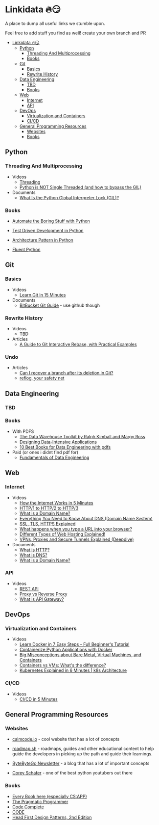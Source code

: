 # Linkidata 🔥😏

A place to dump all useful links we stumble upon. 

Feel free to add stuff you find as well! create your own branch and PR 
- [Linkidata 🔥😏](#linkidata-)
  - [Python](#python)
    - [Threading And Multiprocessing](#threading-and-multiprocessing)
    - [Books](#books)
  - [Git](#git)
    - [Basics](#basics)
    - [Rewrite History](#rewrite-history)
  - [Data Engineering](#data-engineering)
    - [TBD](#tbd)
    - [Books](#books-1)
  - [Web](#web)
    - [Internet](#internet)
    - [API](#api)
  - [DevOps](#devops)
    - [Virtualization and Containers](#virtualization-and-containers)
    - [CI/CD](#cicd)
  - [General Programming Resources](#general-programming-resources)
    - [Websites](#websites)
    - [Books](#books-2)


## Python

### Threading And Multiprocessing

- Videos
  - [Threading](https://www.youtube.com/watch?v=IEEhzQoKtQU)
  - [Python is NOT Single Threaded (and how to bypass the GIL)](https://www.youtube.com/watch?v=m2yeB94CxVQ)
- Documents
  - [What Is the Python Global Interpreter Lock (GIL)?](https://realpython.com/python-gil/)

### Books

- [Automate the Boring Stuff with Python](https://automatetheboringstuff.com/)

- [Test Driven Development in Python](https://www.obeythetestinggoat.com/)

- [Architecture Pattern in Python](https://www.cosmicpython.com/)

- [Fluent Python](https://bibis.ir/science-books/programming/python/2022/Fluent%20Python%20Clear,%20Concise,%20and%20Effective%20Programming,%202nd%20Edition%20by%20Luciano%20Ramalho_bibis.ir.pdf)
## Git


### Basics
- Videos
  - [ Learn Git In 15 Minutes ](https://www.youtube.com/watch?v=USjZcfj8yxE)
- Documents
  - [BitBucket Git Guide](https://www.atlassian.com/git/tutorials/what-is-version-control) - use github though
### Rewrite History

- Videos
  - TBD
 - Articles
   - [A Guide to Git Interactive Rebase, with Practical Examples](https://www.sitepoint.com/git-interactive-rebase-guide/)
  
### Undo

- Articles
  - [Can I recover a branch after its deletion in Git?](https://stackoverflow.com/questions/3640764/can-i-recover-a-branch-after-its-deletion-in-git)
  - [reflog, your safety net](https://gitready.com/intermediate/2009/02/09/reflog-your-safety-net.html)

## Data Engineering
### TBD
### Books
- With PDFS
  - [The Data Warehouse Toolkit by Ralph Kimball and Margy Ross](https://aatinegar.com/wp-content/uploads/2016/05/Kimball_The-Data-Warehouse-Toolkit-3rd-Edition.pdf)
  - [Designing Data-Intensive Applications](https://public.nikhil.io/Designing%20Data%20Intensive%20Applications.pdf)
  - [10 Best Books for Data Engineering with pdfs](https://medium.com/@letthedataconfess/10-best-books-for-data-engineering-with-pdfs-115e071a1d90)
- Paid (or ones i didnt find pdf for)
  - [Fundamentals of Data Engineering](https://www.oreilly.com/library/view/fundamentals-of-data/9781098108298/)

## Web

### Internet
- Videos
  - [How the Internet Works in 5 Minutes](https://www.youtube.com/watch?v=7_LPdttKXPc)
  - [HTTP/1 to HTTP/2 to HTTP/3](https://www.youtube.com/watch?v=a-sBfyiXysI)
  - [What is a Domain Name?](https://www.youtube.com/watch?v=Y4cRx19nhJk)
  - [Everything You Need to Know About DNS (Domain Name System)](https://www.youtube.com/watch?v=27r4Bzuj5NQ)
  - [SSL, TLS, HTTPS Explained](https://www.youtube.com/watch?v=j9QmMEWmcfo)
  - [What happens when you type a URL into your browser? ](https://www.youtube.com/watch?v=AlkDbnbv7dk)
  - [Different Types of Web Hosting Explained!](https://www.youtube.com/watch?v=AXVZYzw8geg)
  - [VPNs, Proxies and Secure Tunnels Explained (Deepdive)](https://www.youtube.com/watch?v=32KKwgF67Ho)
- Documents
  - [What is HTTP?](https://www.cloudflare.com/en-gb/learning/ddos/glossary/hypertext-transfer-protocol-http/)
  - [What is DNS?](https://www.cloudflare.com/en-gb/learning/dns/what-is-dns/)
  - [What is a Domain Name?](https://www.cloudflare.com/en-gb/learning/dns/glossary/what-is-a-domain-name/)

### API
- Videos
  - [REST API](https://www.youtube.com/watch?v=-mN3VyJuCjM)
  - [Proxy vs Reverse Proxy](https://www.youtube.com/watch?v=4NB0NDtOwIQ)
  - [What is API Gateway?](https://www.youtube.com/watch?v=6ULyxuHKxg8)


## DevOps

### Virtualization and Containers
- Videos
  - [ Learn Docker in 7 Easy Steps - Full Beginner's Tutorial ](https://www.youtube.com/watch?v=gAkwW2tuIqE)
  - [ Containerize Python Applications with Docker ](https://www.youtube.com/watch?v=0TFWtfFY87U)
  - [Big Misconceptions about Bare Metal, Virtual Machines, and Containers](https://www.youtube.com/watch?v=Jz8Gs4UHTO8)
  - [Containers vs VMs: What's the difference? ](https://www.youtube.com/watch?v=cjXI-yxqGTI)
  - [Kubernetes Explained in 6 Minutes | k8s Architecture](https://www.youtube.com/watch?v=TlHvYWVUZyc)
### CI/CD
- Videos
  - [CI/CD in 5 Minutes](https://www.youtube.com/watch?v=42UP1fxi2SY)

## General Programming Resources

### Websites
  - [calmcode.io](https://calmcode.io/) - cool website that has a lot of concepts

  - [roadmap.sh](https://roadmap.sh/) - roadmaps, guides and other educational content to help guide the developers in picking up the path and guide their learnings.

  - [ByteByteGo Newsletter](https://blog.bytebytego.com/) - a blog that has a lot of important concepts

  - [Corey Schafer](https://www.youtube.com/@coreyms) - one of the best python youtubers out there

### Books

- [Every Book here (especially CS:APP)]( https://teachyourselfcs.com/)
- [The Pragmatic Programmer](https://github.com/rajucs/Book-For-Programmers/blob/master/the-pragmatic-programmer.pdf)
- [Code Complete](http://aroma.vn/web/wp-content/uploads/2016/11/code-complete-2nd-edition-v413hav.pdf)
- [CODE](https://bobcarp.files.wordpress.com/2014/07/code-charles-petzold.pdf)
- [Head First Design Patterns, 2nd Edition](https://www.oreilly.com/library/view/head-first-design/9781492077992/)
